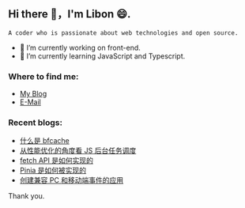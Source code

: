 ## Hi there 👋，I'm Libon 😄.

```
A coder who is passionate about web technologies and open source.
```

- 🔭 I’m currently working on front-end.
- 🌱 I’m currently learning JavaScript and Typescript.

### Where to find me:
 - [My Blog](https://www.libondev.cn)
 - [E-Mail](mailto:bon.li@outlook.com)

### Recent blogs:
<!-- BLOG-POST-LIST:START -->
- [什么是 bfcache](https://www.libondev.cn/post/articles/performance/what-is-bfcache/)
- [从性能优化的角度看 JS 后台任务调度](https://www.libondev.cn/post/articles/event/scheduling-background-tasks/)
- [fetch API 是如何实现的](https://www.libondev.cn/post/articles/how-to-implement/fetch/)
- [Pinia 是如何被实现的](https://www.libondev.cn/post/articles/how-to-implement/pinia/)
- [创建兼容 PC 和移动端事件的应用](https://www.libondev.cn/post/articles/event/make-pc-compatible-with-mobile/)
<!-- BLOG-POST-LIST:END -->

Thank you.
